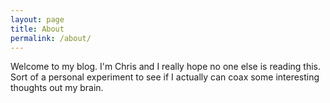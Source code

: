 ```yaml
---
layout: page
title: About
permalink: /about/
---
```


Welcome to my blog. I'm Chris and I really hope no one else is reading this. Sort of a personal experiment to see if I actually can coax some interesting thoughts out my brain.
